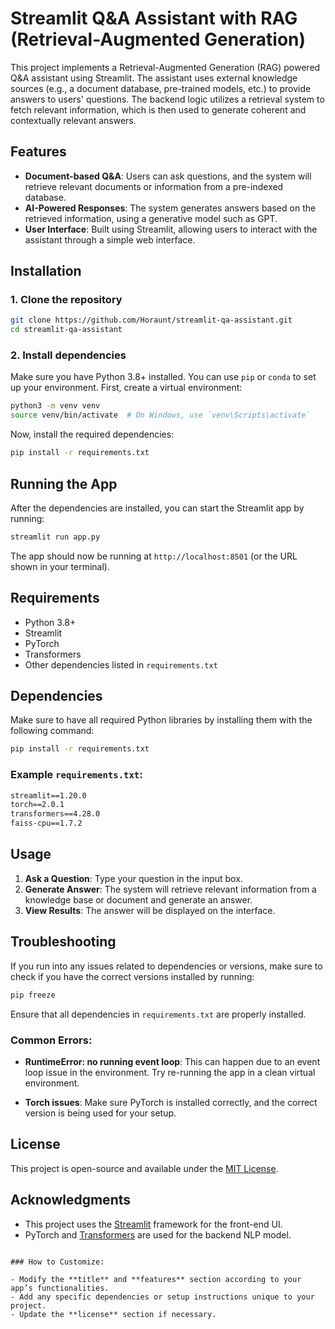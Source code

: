 # Streamlit Q&A Assistant with RAG (Retrieval-Augmented Generation)

This project implements a Retrieval-Augmented Generation (RAG) powered Q&A assistant using Streamlit. The assistant uses external knowledge sources (e.g., a document database, pre-trained models, etc.) to provide answers to users' questions. The backend logic utilizes a retrieval system to fetch relevant information, which is then used to generate coherent and contextually relevant answers.

## Features
- **Document-based Q&A**: Users can ask questions, and the system will retrieve relevant documents or information from a pre-indexed database.
- **AI-Powered Responses**: The system generates answers based on the retrieved information, using a generative model such as GPT.
- **User Interface**: Built using Streamlit, allowing users to interact with the assistant through a simple web interface.

## Installation

### 1. Clone the repository
```bash
git clone https://github.com/Horaunt/streamlit-qa-assistant.git
cd streamlit-qa-assistant
````

### 2. Install dependencies

Make sure you have Python 3.8+ installed. You can use `pip` or `conda` to set up your environment. First, create a virtual environment:

```bash
python3 -m venv venv
source venv/bin/activate  # On Windows, use `venv\Scripts\activate`
```

Now, install the required dependencies:

```bash
pip install -r requirements.txt
```

## Running the App

After the dependencies are installed, you can start the Streamlit app by running:

```bash
streamlit run app.py
```

The app should now be running at `http://localhost:8501` (or the URL shown in your terminal).

## Requirements

* Python 3.8+
* Streamlit
* PyTorch
* Transformers
* Other dependencies listed in `requirements.txt`

## Dependencies

Make sure to have all required Python libraries by installing them with the following command:

```bash
pip install -r requirements.txt
```

### Example `requirements.txt`:

```txt
streamlit==1.20.0
torch==2.0.1
transformers==4.28.0
faiss-cpu==1.7.2
```

## Usage

1. **Ask a Question**: Type your question in the input box.
2. **Generate Answer**: The system will retrieve relevant information from a knowledge base or document and generate an answer.
3. **View Results**: The answer will be displayed on the interface.

## Troubleshooting

If you run into any issues related to dependencies or versions, make sure to check if you have the correct versions installed by running:

```bash
pip freeze
```

Ensure that all dependencies in `requirements.txt` are properly installed.

### Common Errors:

* **RuntimeError: no running event loop**: This can happen due to an event loop issue in the environment. Try re-running the app in a clean virtual environment.

* **Torch issues**: Make sure PyTorch is installed correctly, and the correct version is being used for your setup.

## License

This project is open-source and available under the [MIT License](LICENSE).

## Acknowledgments

* This project uses the [Streamlit](https://streamlit.io/) framework for the front-end UI.
* PyTorch and [Transformers](https://huggingface.co/transformers/) are used for the backend NLP model.

```

### How to Customize:

- Modify the **title** and **features** section according to your app’s functionalities.
- Add any specific dependencies or setup instructions unique to your project.
- Update the **license** section if necessary.
```
